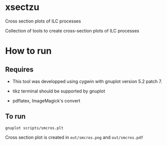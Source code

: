 # xsectzu
Cross section plots of ILC processes

Collection of tools to create cross-section plots of ILC processes

# How to run

## Requires

* This tool was developped using cygwin with gnuplot version 5.2 patch 7.

* tikz terminal should be supported by gnuplot

* pdflatex, ImageMagick's convert


## To run

```
gnuplot scripts/smcros.plt
```

Cross section plot is created in `out/smcros.png` and `out/smcros.pdf`


